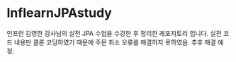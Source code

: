 # InflearnJPAstudy
인프런 김영한 강사님의 실전 JPA 수업을 수강한 후 정리한 레포지토리 입니다.
실전 코드 내용만 클론 코딩하였기 때문에 주문 취소 오류를 해결하지 못하였음.
추후 해결 예정.
